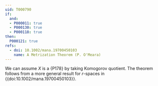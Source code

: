 ```yaml
---
uid: T000790
if:
  and:
  - P000011: true
  - P000130: true
  - P000118: true
then:
  P000121: true
refs:
  - doi: 10.1002/mana.19700450103
    name: A Metrization Theorem (P. O'Meara)
---
```


We can assume $X$ is a {P178} by taking Komogorov quotient. The theorem follows from a more general result for $r$-spaces in {{doi:10.1002/mana.19700450103}}.

